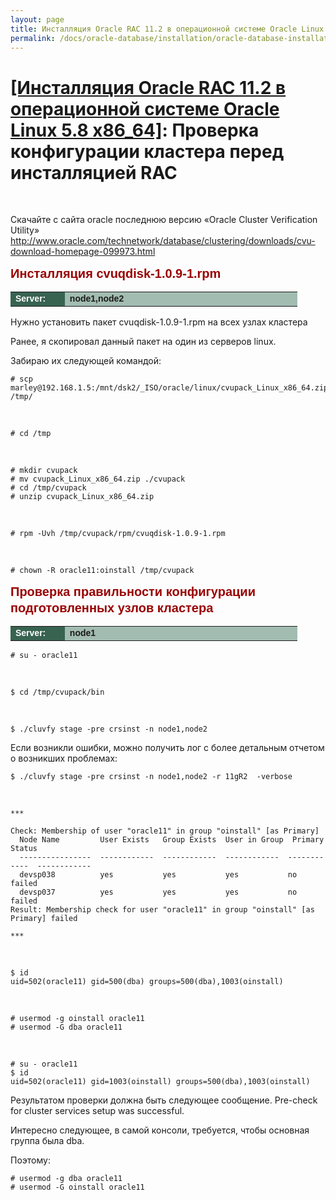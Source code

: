 ```yaml
---
layout: page
title: Инсталляция Oracle RAC 11.2 в операционной системе Oracle Linux 5.8 x86_64
permalink: /docs/oracle-database/installation/oracle-database-installation/distributed/rac/linux/5.8/oracle/11.2/check-environment-before-install/
---
```


# <a href="/docs/oracle-database/installation/oracle-database-installation/distributed/rac/linux/5.8/oracle/11.2/">[Инсталляция Oracle RAC 11.2 в операционной системе Oracle Linux 5.8 x86_64]</a>: Проверка конфигурации кластера перед инсталляцией RAC


<br/>

Скачайте с сайта oracle последнюю версию «Oracle Cluster Verification Utility»  
http://www.oracle.com/technetwork/database/clustering/downloads/cvu-download-homepage-099973.html



<span style="font-size: 20px; text-align: left; line-height: 130%; font-family: Arial,Helvetica,sans-serif; color: rgb(153, 0, 0);">
<strong>Инсталляция cvuqdisk-1.0.9-1.rpm</strong></span>


<table cellpadding="4" cellspacing="2" align="center" border="0" width="100%">
	<tr>
		<td style="color: rgb(255, 255, 255);" bgcolor="#386351" width="14%"><span style="font-family: Arial,Helvetica,sans-serif; font-size: 14px;"><strong>Server:</strong></span></td>
		<td height="20" bgcolor="#a2bcb1" width="60%"><span style="font-family: Arial,Helvetica,sans-serif; font-size: 14px;"><strong>node1,node2</strong></span></td>
	</tr>
</table>


Нужно установить пакет cvuqdisk-1.0.9-1.rpm на всех узлах кластера

Ранее, я скопировал данный пакет на один из серверов linux.  

Забираю их следующей командой:

	# scp marley@192.168.1.5:/mnt/dsk2/_ISO/oracle/linux/cvupack_Linux_x86_64.zip /tmp/

<br/>

	# cd /tmp

<br/>

	# mkdir cvupack
	# mv cvupack_Linux_x86_64.zip ./cvupack
	# cd /tmp/cvupack
	# unzip cvupack_Linux_x86_64.zip

<br/>

	# rpm -Uvh /tmp/cvupack/rpm/cvuqdisk-1.0.9-1.rpm

<br/>

	# chown -R oracle11:oinstall /tmp/cvupack


<span style="font-size: 20px; text-align: left; line-height: 130%; font-family: Arial,Helvetica,sans-serif; color: rgb(153, 0, 0);">
<strong>Проверка правильности конфигурации подготовленных узлов кластера</strong></span>


<table cellpadding="4" cellspacing="2" align="center" border="0" width="100%">
	<tr>
		<td style="color: rgb(255, 255, 255);" bgcolor="#386351" width="14%"><span style="font-family: Arial,Helvetica,sans-serif; font-size: 14px;"><strong>Server:</strong></span></td>
		<td height="20" bgcolor="#a2bcb1" width="60%"><span style="font-family: Arial,Helvetica,sans-serif; font-size: 14px;"><strong>node1</strong></span></td>
	</tr>
</table>


	# su - oracle11

<br/>

	$ cd /tmp/cvupack/bin

<br/>

	$ ./cluvfy stage -pre crsinst -n node1,node2

Если возникли ошибки, можно получить лог с более детальным отчетом о возникших проблемах:

	$ ./cluvfy stage -pre crsinst -n node1,node2 -r 11gR2  -verbose

<br/>

	***

	Check: Membership of user "oracle11" in group "oinstall" [as Primary]
	  Node Name         User Exists   Group Exists  User in Group  Primary       Status
	  ----------------  ------------  ------------  ------------  ------------  ------------
	  devsp038          yes           yes           yes           no            failed
	  devsp037          yes           yes           yes           no            failed
	Result: Membership check for user "oracle11" in group "oinstall" [as Primary] failed

	***

<br/>

	$ id
	uid=502(oracle11) gid=500(dba) groups=500(dba),1003(oinstall)


<br/>

	# usermod -g oinstall oracle11
	# usermod -G dba oracle11

<br/>

	# su - oracle11
	$ id
	uid=502(oracle11) gid=1003(oinstall) groups=500(dba),1003(oinstall)


Результатом проверки должна быть следующее сообщение.
Pre-check for cluster services setup was successful.



Интересно следующее, в самой консоли, требуется, чтобы основная группа была dba.

Поэтому:

	# usermod -g dba oracle11
	# usermod -G oinstall oracle11
